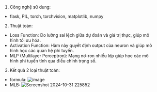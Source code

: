 1. Công nghệ sử dung:
- flask, PIL, torch, torchvision, matplotlib, numpy

2. Thuật toán:
- Loss Function: Đo lường sai lệch giữa dự đoán và giá trị thực, giúp mô hình tối ưu hóa.
- Activation Function: Hàm này quyết định output của neuron và giúp mô hình học các quan hệ phi tuyến.
- MLP (Multilayer Perceptron): Mạng nơ-ron nhiều lớp giúp học các mô hình phi tuyến tính qua điều chỉnh trọng số.
3. Kết quả 2 loại thuật toán:
- formula:
![image](https://github.com/user-attachments/assets/9dd9ad57-1e13-447d-893a-aba8fff0bb50)
- MLB:
![Screenshot 2024-10-31 225852](https://github.com/user-attachments/assets/dc9c709d-4241-4951-bb18-803823e5eb5d)
